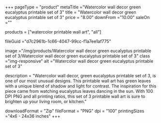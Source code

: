 +++
pageType = "product"
metaTitle ="Watercolor wall decor green eucalyptus printable set of 3"
title = "Watercolor wall decor green eucalyptus printable set of 3"
price = "8.00"
downFrom ="10.00"
saleOn =""

products = ["watercolor printable wall art", "all"]

fileGuid ="d7c2961b-1c66-4047-99cc-f1a7ee1af775"

image ="/img/products/Watercolor wall decor green eucalyptus printable set of 3/Watercolor wall decor green eucalyptus printable set of 3"
class ="img-responsive"
alt ="Watercolor wall decor green eucalyptus printable set of 3"

description = "Watercolor wall decor, green eucalyptus printable set of 3, is one of our most unusual designs. This printable wall art has green leaves with a unique blend of shadow and light for contrast. The inspiration for this piece came from watching eucalyptus leaves dancing in the sun. With 100 DPI PNG and all printing ratios, this set of 3 printable wall art is sure to brighten up your living room, or kitchen."

downloadFormat = "Zip"
fileFormat = "PNG"
dpi = "100"
printingSizes ="4x6 - 24x36 inches"
+++